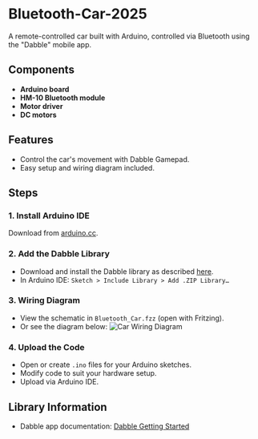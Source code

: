 # Bluetooth-Car-2025

A remote-controlled car built with Arduino, controlled via Bluetooth using the "Dabble" mobile app. 

## Components
- **Arduino board**
- **HM-10 Bluetooth module**
- **Motor driver**
- **DC motors**

## Features
- Control the car's movement with Dabble Gamepad.
- Easy setup and wiring diagram included.

## Steps

### 1. Install Arduino IDE
Download from [arduino.cc](https://www.arduino.cc/en/software).

### 2. Add the Dabble Library
- Download and install the Dabble library as described [here](https://ai.thestempedia.com/docs/dabble-app/getting-started-with-dabble/).
- In Arduino IDE: `Sketch > Include Library > Add .ZIP Library…`

### 3. Wiring Diagram
- View the schematic in `Bluetooth_Car.fzz` (open with Fritzing).
- Or see the diagram below:
  ![Car Wiring Diagram](https://github.com/user-attachments/assets/911aac3f-0e36-44e0-9b7c-1dce632c50da)

### 4. Upload the Code
- Open or create `.ino` files for your Arduino sketches.
- Modify code to suit your hardware setup.
- Upload via Arduino IDE.

## Library Information
- Dabble app documentation: [Dabble Getting Started](https://ai.thestempedia.com/docs/dabble-app/getting-started-with-dabble/)





